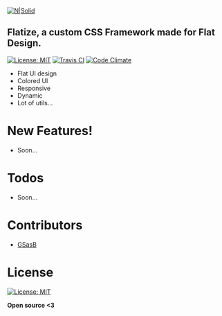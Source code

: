 [![N|Solid](http://i.imgur.com/w3rjnOD.png)](https://flatize.ga)

## Flatize, a custom CSS Framework made for Flat Design.
[![License: MIT](https://img.shields.io/badge/License-MIT-yellow.svg)](https://opensource.org/licenses/MIT)
[![Travis CI](https://travis-ci.org/PHClement/Flatize.svg?branch=master)](https://travis-ci.org/PHClement/Flatize.svg?branch=master)
[![Code Climate](https://codeclimate.com/github/PHClement/Flatize.png)](https://codeclimate.com/github/PHClement/Flatize)

  - Flat UI design
  - Colored UI
  - Responsive
  - Dynamic
  - Lot of utils...

# New Features!

  - Soon...

# Todos

 - Soon...
 
# Contributors

  - [GSasB](https://github.com/GSasB)

# License

[![License: MIT](https://img.shields.io/badge/License-MIT-yellow.svg)](https://opensource.org/licenses/MIT)


**Open source <3**
